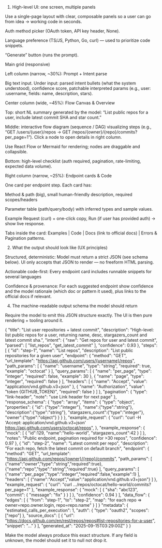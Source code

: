1) High-level UI: one screen, multiple panels

Use a single-page layout with clear, composable panels so a user can go from idea → working code in seconds.


Auth method picker (OAuth token, API key header, None).

Language preference (TS/JS, Python, Go, curl) — used to prioritize code snippets.

“Generate” button (runs the prompt).

Main grid (responsive)

Left column (narrow, ~30%): Prompt + Intent parse

Big text input. Under input: parsed intent bullets (what the system understood), confidence score, patchable interpreted params (e.g., user: :username, fields: name, description, stars).

Center column (wide, ~45%): Flow Canvas & Overview

Top: short NL summary generated by the model: “List public repos for a user, include latest commit SHA and star count.”

Middle: interactive flow diagram (sequence / DAG) visualizing steps (e.g., “GET /users/{user}/repos → GET /repos/{owner}/{repo}/commits?per_page=1”). Click a node to open details in right column.

Use React Flow or Mermaid for rendering; nodes are draggable and collapsible.

Bottom: high-level checklist (auth required, pagination, rate-limiting, expected data volume).

Right column (narrow, ~25%): Endpoint cards & Code

One card per endpoint step. Each card has:

Method & path (big), small human-friendly description, required scopes/headers

Parameter table (path/query/body) with inferred types and sample values.

Example Request (curl) + one-click copy, Run (if user has provided auth) → show live response.

Tabs inside the card: Examples | Code | Docs (link to official docs) | Errors & Pagination patterns.

2) What the output should look like (UX principles)

Structured, deterministic: Model must return a strict JSON (see schema below). UI only accepts that JSON to render — no freeform HTML parsing.

Actionable code-first: Every endpoint card includes runnable snippets for several languages

Confidence & provenance: For each suggested endpoint show confidence and the model rationale (which doc or pattern it used), plus links to the official docs if relevant.

4) The machine-readable output schema the model should return

Require the model to emit this JSON structure exactly. The UI is then pure rendering + tooling around it.

{
  "title": "List user repositories + latest commit",
  "description": "High-level: list public repos for a user, returning name, desc, stargazers_count and latest commit sha.",
  "intent": {
    "raw": "Get repos for user and latest commit",
    "parsed": [
      "list_repos",
      "get_latest_commit"
    ],
    "confidence": 0.93
  },
  "steps": [
    {
      "id": "step-1",
      "name": "List repos",
      "description": "List public repositories for a given user",
      "endpoint": {
        "method": "GET",
        "url_template": "https://api.github.com/users/{username}/repos",
        "path_params": [
          { "name": "username", "type": "string", "required": true, "example": "octocat" }
        ],
        "query_params": [
          { "name": "per_page", "type": "integer", "required": false, "example": 30 },
          { "name": "page", "type": "integer", "required": false }
        ],
        "headers": [
          { "name": "Accept", "value": "application/vnd.github.v3+json" },
          { "name": "Authorization", "value": "token {GITHUB_TOKEN}", "required": false }
        ]
      },
      "pagination": { "type": "link-header", "note": "use Link header for next page" },
      "response_schema": {
        "type": "array",
        "items": {
          "type": "object",
          "properties": {
            "id": {"type":"integer"}, "name":{"type":"string"}, "description":{"type":"string"},
            "stargazers_count":{"type":"integer"}, "owner":{"type":"object"}
          }
        }
      },
      "example_request": {
        "curl": "curl -H 'Accept: application/vnd.github.v3+json' https://api.github.com/users/octocat/repos",
      },
      "example_response": { "mock": [ { "id":129, "name":"hello-world", "stargazers_count":42 } ] },
      "notes": "Public endpoint, pagination required for >30 repos",
      "confidence": 0.97
    },
    {
      "id": "step-2",
      "name": "Latest commit per repo",
      "description": "For each repo, fetch the latest commit on default branch",
      "endpoint": {
        "method": "GET",
        "url_template": "https://api.github.com/repos/{owner}/{repo}/commits",
        "path_params": [
          {"name":"owner","type":"string","required":true},
          {"name":"repo","type":"string","required":true}
        ],
        "query_params": [
          {"name":"per_page","type":"integer","required":false,"example":1}
        ],
        "headers": [ {"name":"Accept","value":"application/vnd.github.v3+json"} ]
      },
      "example_request": { "curl": "curl .../repos/octocat/hello-world/commits?per_page=1" },
      "example_response": { "mock": [ { "sha": "abc123", "commit": { "message": "fix" } } ] },
      "confidence": 0.94
    }
  ],
  "data_flow": {
    "edges": [
      { "from": "step-1", "to": "step-2", "map": "for each repo => owner=repo.owner.login, repo=repo.name" }
    ]
  }
  "metadata": {
    "estimated_calls_per_execution": 1,
    "auth": { "type": "oauth2", "scopes": ["repo"] },
    "source_docs": [ { "url": "https://docs.github.com/en/rest/repos/repos#list-repositories-for-a-user", "snippet": "..." } ],
    "generated_at": "2025-09-15T03:29:00Z"
  }
}


Make the model always produce this exact structure. If any field is unknown, the model should set it to null not drop it.